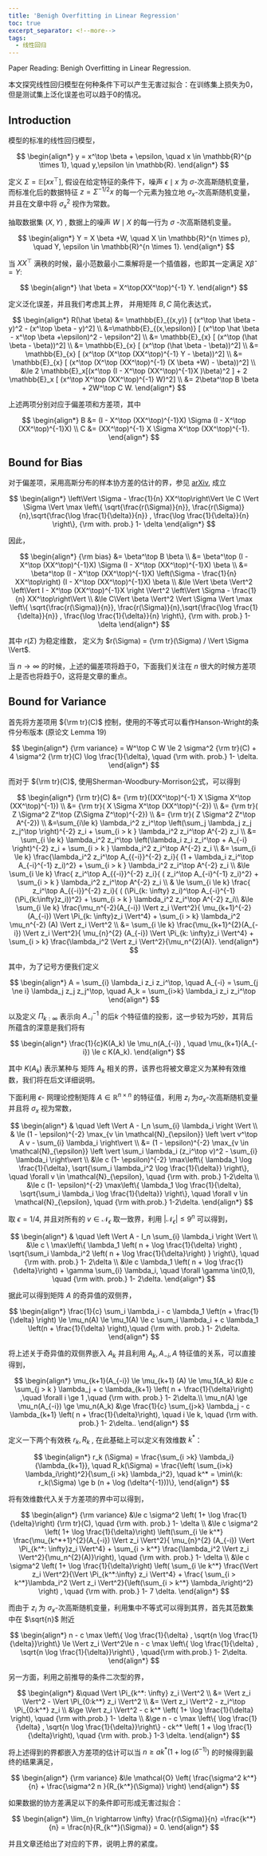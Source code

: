 ```yaml
---
title: 'Benigh Overfitting in Linear Regression'
toc: true
excerpt_separator: <!--more-->
tags:
  - 线性回归
---
```




Paper Reading: Benigh Overfitting in Linear Regression.



<!--more-->



本文探究线性回归模型在何种条件下可以产生无害过拟合：在训练集上损失为0，但是测试集上泛化误差也可以趋于0的情况。



## Introduction

模型的标准的线性回归模型，



$$
\begin{align*}
y =  x^\top \beta + \epsilon, \quad x \in \mathbb{R}^{p \times 1}, \quad y,\epsilon \in \mathbb{R}.
\end{align*}
$$



定义 $\Sigma = \mathbb{E}[xx^\top]$, 假设在给定特征的条件下，噪声 $\epsilon \mid x$ 为 $\sigma$-次高斯随机变量，而标准化后的数据特征 $z = \Sigma^{-1/2}x$ 的每一个元素为独立地 $\sigma_x$-次高斯随机变量，并且在文章中将 $\sigma_x^2$ 视作为常数。





抽取数据集 $(X,Y)$ , 数据上的噪声 $W \mid X$ 的每一行为 $\sigma$ -次高斯随机变量。



$$
\begin{align*}
Y = X \beta +W, \quad X \in \mathbb{R}^{n \times p}, \quad Y, \epsilon \in \mathbb{R}^{n \times 1}.
\end{align*}
$$



当 $XX^\top$ 满秩的时候，最小范数最小二乘解将是一个插值器，也即其一定满足 $X \hat \beta = Y$: 



$$
\begin{align*}
\hat \beta = X^\top(XX^\top)^{-1} Y.
\end{align*}
$$



定义泛化误差，并且我们考虑其上界， 并用矩阵 $B,C$ 简化表达式，



$$
\begin{align*}
R(\hat \beta) &= \mathbb{E}_{(x,y)} [ (x^\top \hat \beta - y)^2 - (x^\top \beta - y)^2] \\
&=\mathbb{E}_{(x,\epsilon)} [ (x^\top \hat \beta - x^\top \beta +\epsilon)^2 - \epsilon^2] \\
&= \mathbb{E}_{x} [ (x^\top (\hat \beta  - \beta))^2] \\
&= \mathbb{E}_{x} [ (x^\top (\hat \beta  - \beta))^2] \\
&= \mathbb{E}_{x} [ (x^\top (X^\top (XX^\top)^{-1} Y  - \beta))^2] \\
&= \mathbb{E}_{x} [ (x^\top (X^\top (XX^\top)^{-1} (X \beta +W)  - \beta))^2] \\
&\le 2 \mathbb{E}_x[(x^\top (I - X^\top (XX^\top)^{-1}X )\beta)^2  ] + 2 \mathbb{E}_x [ (x^\top X^\top (XX^\top)^{-1} W)^2] \\
&= 2\beta^\top B \beta + 2W^\top C W.
\end{align*}
$$



上述两项分别对应于偏差项和方差项，其中



$$
\begin{align*}
B &=  (I - X^\top (XX^\top)^{-1}X) \Sigma (I - X^\top (XX^\top)^{-1}X)  \\
C &= (XX^\top)^{-1} X \Sigma X^\top (XX^\top)^{-1}.
\end{align*}
$$




## Bound for Bias



对于偏差项，采用高斯分布的样本协方差的估计的界，参见 [arXiv](https://arxiv.org/pdf/1405.2468.pdf), 成立



$$
\begin{align*}
\left\Vert \Sigma - \frac{1}{n} XX^\top\right\Vert \le C \Vert \Sigma \Vert  \max \left\{ \sqrt{\frac{r(\Sigma)}{n}}, \frac{r(\Sigma)}{n},\sqrt{\frac{\log \frac{1}{\delta}}{n}} , \frac{\log \frac{1}{\delta}}{n} \right\}, {\rm with. prob.} 1- \delta
\end{align*}
$$



因此，



$$
\begin{align*}
{\rm bias} &= \beta^\top B \beta \\
&=  \beta^\top (I - X^\top (XX^\top)^{-1}X) \Sigma (I - X^\top (XX^\top)^{-1}X) \beta \\
 &= \beta^\top (I - X^\top (XX^\top)^{-1}X) \left(\Sigma - \frac{1}{n} XX^\top\right) (I - X^\top (XX^\top)^{-1}X) \beta \\
 &\le \Vert \beta \Vert^2  \left\Vert I - X^\top (XX^\top)^{-1}X  \right \Vert^2 \left\Vert \Sigma - \frac{1}{n} XX^\top\right\Vert \\
 &\le C\Vert \beta \Vert^2  \Vert \Sigma \Vert \max \left\{ \sqrt{\frac{r(\Sigma)}{n}}, \frac{r(\Sigma)}{n},\sqrt{\frac{\log \frac{1}{\delta}}{n}} , \frac{\log \frac{1}{\delta}}{n} \right\}, {\rm with. prob.} 1- \delta
\end{align*}
$$



其中 $r(\Sigma)$ 为稳定维数， 定义为 $r(\Sigma) = {\rm tr}(\Sigma) / \Vert \Sigma \Vert$.

 当 $n \rightarrow \infty$ 的时候，上述的偏差项将趋于0，下面我们关注在 $n$ 很大的时候方差项上是否也将趋于0，这将是文章的重点。



## Bound for Variance



首先将方差项用 ${\rm tr}(C)$ 控制，使用的不等式可以看作Hanson-Wright的条件分布版本 (原论文 Lemma 19)



$$
\begin{align*}
{\rm variance} = W^\top C W  \le 2 \sigma^2 {\rm tr}(C) + 4  \sigma^2 {\rm tr}(C) \log \frac{1}{\delta}, \quad {\rm with. prob.} 1- \delta.
\end{align*}
$$


而对于 ${\rm tr}(C)$, 使用Sherman-Woodbury-Morrison公式，可以得到

$$
\begin{align*}
{\rm tr}(C) &= {\rm tr}((XX^\top)^{-1} X \Sigma X^\top (XX^\top)^{-1}) \\
&= {\rm tr}( X \Sigma X^\top (XX^\top)^{-2}) \\
&= {\rm tr}( Z \Sigma^2 Z^\top (Z\Sigma Z^\top)^{-2}) \\
&= {\rm tr}( Z \Sigma^2 Z^\top A^{-2}) \\
&=\sum_{i\le k} \lambda_i^2 z_i^\top  \left(\sum_j \lambda_j z_j z_j^\top \right)^{-2} z_i + \sum_{i > k } \lambda_i^2 z_i^\top A^{-2} z_i \\
&= \sum_{i \le k} \lambda_i^2 z_i^\top  \left(\lambda_i z_i z_i^\top + A_{-i} \right)^{-2} z_i + \sum_{i > k } \lambda_i^2 z_i^\top A^{-2} z_i \\
&= \sum_{i \le k} \frac{\lambda_i^2 z_i^\top A_{{-i}}^{-2} z_i}{ (1 + \lambda_i z_i^\top A_{-i}^{-1} z_i)^2} + \sum_{i > k } \lambda_i^2 z_i^\top A^{-2} z_i \\
&\le \sum_{i \le k} \frac{ z_i^\top A_{{-i}}^{-2} z_i}{ (  z_i^\top A_{-i}^{-1} z_i)^2} + \sum_{i > k } \lambda_i^2 z_i^\top A^{-2} z_i \\ 
& \le \sum_{i \le k} \frac{ z_i^\top A_{{-i}}^{-2} z_i}{ ( (\Pi_{k: \infty} z_i)^\top A_{-i}^{-1} (\Pi_{k:\infty}z_i))^2} + \sum_{i > k } \lambda_i^2 z_i^\top A^{-2} z_i\\
&\le \sum_{i \le k} \frac{\mu_n^{-2}(A_{-i}) \Vert z_i \Vert^2}{ \mu_{k+1}^{-2} (A_{-i}) \Vert \Pi_{k: \infty}z_i \Vert^4} + \sum_{i > k} \lambda_i^2 \mu_n^{-2} (A) \Vert z_i \Vert^2 \\
&= \sum_{i \le k} \frac{\mu_{k+1}^{2}(A_{-i}) \Vert z_i \Vert^2}{ \mu_{n}^{2} (A_{-i}) \Vert \Pi_{k: \infty}z_i \Vert^4} + \sum_{i > k} \frac{\lambda_i^2 \Vert z_i \Vert^2}{\mu_n^{2}(A)}.
\end{align*}
$$


其中，为了记号方便我们定义



$$
\begin{align*}
A = \sum_{i} \lambda_i z_i z_i^\top, \quad A_{-i} = \sum_{j \ne i} \lambda_j z_j z_j^\top, \quad A_k = \sum_{i>k} \lambda_i z_i z_i^\top
\end{align*}
$$



以及定义 $\Pi_{k : \infty}$ 表示向 $A_{-i}^{-1}$ 的后$k$ 个特征值的投影，这一步较为巧妙，其背后所蕴含的深意是我们将有


$$
\begin{align*}
\frac{1}{c}K(A_k) \le \mu_n(A_{-i}) , \quad \mu_{k+1}(A_{-i}) \le c K(A_k).
\end{align*}
$$
 

其中 $K(A_k)$ 表示某种与 矩阵 $A_k$ 相关的界，该界也将被文章定义为某种有效维数，我们将在后文详细说明。

下面利用 $\epsilon$- 网理论控制矩阵 $A \in \mathbb{R}^{n \times n}$ 的特征值，利用 $z_i$ 为$\sigma_x$-次高斯随机变量并且将 $\sigma_x$ 视为常数，


$$
\begin{align*}
& \quad \left \Vert A - I_n \sum_{i} \lambda_i \right \Vert \\
& \le (1 - \epsilon)^{-2}  \max_{v \in \mathcal{N}_{\epsilon}} \left \vert v^\top A v - \sum_{i} \lambda_i \right\vert \\
&= (1 - \epsilon)^{-2}  \max_{v \in \mathcal{N}_{\epsilon}} \left \vert \sum_i \lambda_i (z_i^\top v)^2 - \sum_{i} \lambda_i \right\vert \\
&\le c (1- \epsilon)^{-2}  \max\left\{ \lambda_1 \log \frac{1}{\delta}, \sqrt{\sum_i \lambda_i^2 \log \frac{1}{\delta}} \right\},  \quad \forall v \in \mathcal{N}_{\epsilon}, \quad {\rm with. prob.} 1-2\delta \\
&\le c  (1- \epsilon)^{-2}  \max\left\{ \lambda_1 \log \frac{1}{\delta}, \sqrt{\sum_i \lambda_i \log \frac{1}{\delta}} \right\},  \quad \forall v \in \mathcal{N}_{\epsilon}, \quad {\rm with.prob.} 1-2\delta.
\end{align*}
$$


取 $\epsilon = 1/4$, 并且对所有的 $v \in \mathcal{N}_{\epsilon}$ 取一致界，利用 $\vert \mathcal{N}_{\epsilon} \vert \le 9^n$ 可以得到，


$$
\begin{align*}
& \quad \left \Vert A - I_n \sum_{i} \lambda_i \right \Vert \\ 
&\le c \ \max\left\{ \lambda_1 \left( n + \log \frac{1}{\delta} \right) , \sqrt{\sum_i \lambda_i^2 \left( n + \log \frac{1}{\delta}\right) } \right\}, \quad {\rm with. prob.} 1- 2\delta \\
&\le c \lambda_1 \left( n + \log \frac{1}{\delta}\right) + \gamma \sum_{i} \lambda_i, \quad \forall \gamma \in(0,1), \quad {\rm with. prob.} 1- 2\delta.
\end{align*}
$$


据此可以得到矩阵 $A$ 的奇异值的双侧界，


$$
\begin{align*}
\frac{1}{c} \sum_i \lambda_i - c \lambda_1 \left(n + \frac{1}{\delta} \right) \le \mu_n(A) \le \mu_1(A) \le c \sum_i \lambda_i +  c \lambda_1 \left(n + \frac{1}{\delta} \right),\quad {\rm with. prob.} 1- 2\delta.
\end{align*}
$$


将上述关于奇异值的双侧界嵌入 $A_k$ 并且利用 $A_k, A_{-i}, A$ 特征值的关系，可以直接得到，


$$
\begin{align*}
\mu_{k+1}(A_{-i}) \le \mu_{k+1} (A) \le \mu_1(A_k) &\le c \sum_{j > k } \lambda_j + c \lambda_{k+1} \left( n + \frac{1}{\delta}\right) ,\quad \forall i \ge 1 ,\quad {\rm with. prob.} 1- 2\delta.\\
\mu_n(A) \ge \mu_n(A_{-i}) \ge \mu_n(A_k) &\ge \frac{1}{c} \sum_{j>k} \lambda_j - c \lambda_{k+1} \left( n + \frac{1}{\delta}\right), \quad i \le k, \quad {\rm with. prob.} 1- 2\delta..
\end{align*}
$$


定义一下两个有效秩 $r_k, R_k$ , 在此基础上可以定义有效维数 $k^*$： 


$$
\begin{align*}
r_k (\Sigma) = \frac{\sum_{i >k} \lambda_i}{\lambda_{k+1}}, \quad R_k(\Sigma) = \frac{\left( \sum_{i>k} \lambda_i\right)^2}{\sum_{i >k} \lambda_i^2}, \quad k^* = \min\{k: r_k(\Sigma) \ge b (n + \log (\delta^{-1}))\},
\end{align*}
$$


将有效维数代入关于方差项的界中可以得到，


$$
\begin{align*}
{\rm variance} &\le c \sigma^2 \left( 1+ \log \frac{1}{\delta}\right) {\rm tr}(C), \quad {\rm with. prob.} 1- \delta \\
&\le c \sigma^2 \left( 1+ \log \frac{1}{\delta}\right) \left(\sum_{i \le k^*} \frac{\mu_{k^*+1}^{2}(A_{-i}) \Vert z_i \Vert^2}{ \mu_{n}^{2} (A_{-i}) \Vert \Pi_{k^*: \infty}z_i \Vert^4} + \sum_{i > k^*} \frac{\lambda_i^2 \Vert z_i \Vert^2}{\mu_n^{2}(A)}\right), \quad {\rm with. prob.} 1- \delta \\
&\le c \sigma^2 \left( 1+ \log \frac{1}{\delta}\right) \left( \sum_{i \le k^*} \frac{\Vert z_i \Vert^2}{\Vert \Pi_{k^*:\infty}  z_i \Vert^4} +   \frac{ \sum_{i > k^*}\lambda_i^2 \Vert z_i \Vert^2}{\left(\sum_{i > k^*} \lambda_i\right)^2} \right) , \quad {\rm with. prob.} 1- 7 \delta. 
\end{align*}
$$


而由于 $z_i$ 为 $\sigma_x$-次高斯随机变量，利用集中不等式可以得到其界，首先其范数集中在 $\sqrt{n}$ 附近


$$
\begin{align*}
n - c  \max \left\{  \log \frac{1}{\delta} , \sqrt{n \log \frac{1}{\delta}}\right\} \le \Vert z_i \Vert^2\le n - c \max \left\{  \log \frac{1}{\delta} , \sqrt{n \log \frac{1}{\delta}}\right\} , \quad{\rm with.prob.} 1- 2\delta.
\end{align*}
$$


另一方面，利用之前推导的条件二次型的界，


$$
\begin{align*}
&\quad \Vert \Pi_{k^*: \infty} z_i \Vert^2 \\ &= \Vert z_i \Vert^2 - \Vert \Pi_{0:k^*} z_i \Vert^2 \\
&= \Vert z_i \Vert^2 - z_i^\top \Pi_{0:k^*} z_i \\
&\ge \Vert z_i \Vert^2 - c k^* \left( 1+ \log \frac{1}{\delta} \right), \quad {\rm with.prob.} 1- \delta  \\
&\ge n - c  \max \left\{  \log \frac{1}{\delta} , \sqrt{n \log \frac{1}{\delta}}\right\} - ck^* \left( 1 + \log \frac{1}{\delta}\right),  \quad {\rm with. prob.} 1-3 \delta.
\end{align*}
$$


将上述得到的界都嵌入方差项的估计可以当 $n \ge a k^* (1 + \log (\delta^{-1)})$ 的时候得到最终的结果满足，


$$
\begin{align*}
{\rm variance} &\le \mathcal{O} \left( \frac{\sigma^2 k^*}{n} + \frac{\sigma^2 n }{R_{k^*}(\Sigma)} \right)
\end{align*}
$$


如果数据的协方差满足以下的条件即可形成无害过拟合：


$$
\begin{align*}
\lim_{n \rightarrow \infty} \frac{r(\Sigma)}{n}  =\frac{k^*}{n} = \frac{n}{R_{k^*}(\Sigma)} = 0.
\end{align*}
$$


并且文章还给出了对应的下界，说明上界的紧度。



